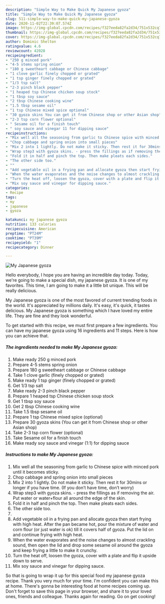 ```yaml
---
description: "Simple Way to Make Quick My Japanese gyoza"
title: "Simple Way to Make Quick My Japanese gyoza"
slug: 511-simple-way-to-make-quick-my-japanese-gyoza
date: 2020-11-02T22:39:07.574Z
image: https://img-global.cpcdn.com/recipes/f327eeda82fa2d34/751x532cq70/my-japanese-gyoza-recipe-main-photo.jpg
thumbnail: https://img-global.cpcdn.com/recipes/f327eeda82fa2d34/751x532cq70/my-japanese-gyoza-recipe-main-photo.jpg
cover: https://img-global.cpcdn.com/recipes/f327eeda82fa2d34/751x532cq70/my-japanese-gyoza-recipe-main-photo.jpg
author: Dominic Shelton
ratingvalue: 4.6
reviewcount: 42028
recipeingredient:
- "250 g minced pork"
- "4-5 stems spring onion"
- "180 g sweetheart cabbage or Chinese cabbage"
- "1 clove garlic finely chopped or grated"
- "1 tsp ginger finely chopped or grated"
- "1/3 tsp salt"
- "2-3 pinch black pepper"
- "1 heaped tsp Chinese chicken soup stock"
- "1 tbsp soy sauce"
- "2 tbsp Chinese cooking wine"
- "1.5 tbsp sesame oil"
- "1 tsp Chinese mixed spice optional"
- "30 gyoza skins You can get it from Chinese shop or other Asian shop"
- "2-3 tsp corn flower optional"
- " Sesame oil for a finish touch"
- " soy sauce and vinegar 11 for dipping sauce"
recipeinstructions:
- "Mix well all the seasoning from garlic to Chinese spice with minced pork until it becomes sticky."
- "Chop cabbage and spring onion into small pieces"
- "Mix 2 into 1 lightly. Do not make it sticky. Then rest it for 30mins or longer if you have time. (If you don’t have time, don’t worry)"
- "Wrap step3 with gyoza skins. - press the fillings as if removing the air. Put water or water+flour all around the edge of the skin."
- "Fold it in half and pinch the top. Then make pleats each sides."
- "The other side too."
- ""
- "Add vegetable oil in a frying pan and allocate gyoza then start frying with high heat. After the pan became hot, pour the mixture of water and corn flour (or just water is ok) till it covers half of gyoza. Put the lid on and continue frying with high heat."
- "When the water evaporates and the noise changes to almost crackling sound, then open the lid and drop some sesame oil around the gyoza and keep frying a little to make it crunchy."
- "Turn the heat off, loosen the gyoza, cover with a plate and flip it upside down to serve."
- "Mix soy sauce and vinegar for dipping sauce."
categories:
- Recipe
tags:
- my
- japanese
- gyoza

katakunci: my japanese gyoza 
nutrition: 133 calories
recipecuisine: American
preptime: "PT24M"
cooktime: "PT39M"
recipeyield: "1"
recipecategory: Dinner

---
```



![My Japanese gyoza](https://img-global.cpcdn.com/recipes/f327eeda82fa2d34/751x532cq70/my-japanese-gyoza-recipe-main-photo.jpg)

Hello everybody, I hope you are having an incredible day today. Today, we're going to make a special dish, my japanese gyoza. It is one of my favorites. This time, I am going to make it a little bit unique. This will be really delicious.



My Japanese gyoza is one of the most favored of current trending foods in the world. It's appreciated by millions daily. It's easy, it's quick, it tastes delicious. My Japanese gyoza is something which I have loved my entire life. They are fine and they look wonderful.


To get started with this recipe, we must first prepare a few ingredients. You can have my japanese gyoza using 16 ingredients and 11 steps. Here is how you can achieve that.

<!--inarticleads1-->

##### The ingredients needed to make My Japanese gyoza:

1. Make ready 250 g minced pork
1. Prepare 4-5 stems spring onion
1. Prepare 180 g sweetheart cabbage or Chinese cabbage
1. Take 1 clove garlic (finely chopped or grated)
1. Make ready 1 tsp ginger (finely chopped or grated)
1. Get 1/3 tsp salt
1. Make ready 2-3 pinch black pepper
1. Prepare 1 heaped tsp Chinese chicken soup stock
1. Get 1 tbsp soy sauce
1. Get 2 tbsp Chinese cooking wine
1. Take 1.5 tbsp sesame oil
1. Prepare 1 tsp Chinese mixed spice (optional)
1. Prepare 30 gyoza skins (You can get it from Chinese shop or other Asian shop)
1. Take 2-3 tsp corn flower (optional)
1. Take  Sesame oil for a finish touch
1. Make ready  soy sauce and vinegar (1:1) for dipping sauce




<!--inarticleads2-->

##### Instructions to make My Japanese gyoza:

1. Mix well all the seasoning from garlic to Chinese spice with minced pork until it becomes sticky.
1. Chop cabbage and spring onion into small pieces
1. Mix 2 into 1 lightly. Do not make it sticky. Then rest it for 30mins or longer if you have time. (If you don’t have time, don’t worry)
1. Wrap step3 with gyoza skins. - press the fillings as if removing the air. Put water or water+flour all around the edge of the skin.
1. Fold it in half and pinch the top. Then make pleats each sides.
1. The other side too.
1. 
1. Add vegetable oil in a frying pan and allocate gyoza then start frying with high heat. After the pan became hot, pour the mixture of water and corn flour (or just water is ok) till it covers half of gyoza. Put the lid on and continue frying with high heat.
1. When the water evaporates and the noise changes to almost crackling sound, then open the lid and drop some sesame oil around the gyoza and keep frying a little to make it crunchy.
1. Turn the heat off, loosen the gyoza, cover with a plate and flip it upside down to serve.
1. Mix soy sauce and vinegar for dipping sauce.




So that is going to wrap it up for this special food my japanese gyoza recipe. Thank you very much for your time. I'm confident you can make this at home. There's gonna be interesting food at home recipes coming up. Don't forget to save this page in your browser, and share it to your loved ones, friends and colleague. Thanks again for reading. Go on get cooking!
